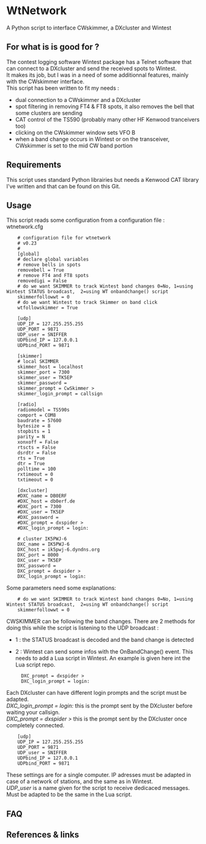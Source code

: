 # WtNetwork
A Python script to interface CWskimmer, a DXcluster and Wintest

## For what is is good for ?<br />
The contest logging software Wintest package has a Telnet software that can connect to a DXcluster and send the received spots to Wintest.<br />
It makes its job, but I was in a need of some additionnal features, mainly with the CWskimmer interface.<br />
This script has been written to fit my needs :<br />
- dual connection to a CWskimmer and a DXcluster<br />
- spot filtering in removing FT4 & FT8 spots, it also removes the bell that some clusters are sending<br />
- CAT control of the TS590 (probably many other HF Kenwood tranceivers too)<br />
- clicking on the CWskimmer window sets VFO B<br /> 
- when a band change occurs in Wintest or on the transceiver, CWskimmer is set to the mid CW band portion

## Requirements<br />
This script uses standard Python librairies but needs a Kenwood CAT library I've written and that can be found on this Git.

## Usage<br />
This script reads some configuration from a configuration file : wtnetwork.cfg

        # configuration file for wtnetwork
        # v0.23
        #
        [global]
        # declare global variables
        # remove bells in spots
        removebell = True
        # remove FT4 and FT8 spots
        removedigi = False
        # do we want SKIMMER to track Wintest band changes 0=No, 1=using Wintest STATUS broadcast,  2=using WT onbandchange() script
        skimmerfollowwt = 0
        # do we want Wintest to track Skimmer on band click
        wtfollowskimmer = True

        [udp]
        UDP_IP = 127.255.255.255
        UDP_PORT = 9871
        UDP_user = SNIFFER
        UDPbind_IP = 127.0.0.1
        UDPbind_PORT = 9871

        [skimmer]
        # local SKIMMER
        skimmer_host = localhost
        skimmer_port = 7300
        skimmer_user = TK5EP
        skimmer_password =
        skimmer_prompt = CwSkimmer >
        skimmer_login_prompt = callsign

        [radio]
        radiomodel = TS590s
        comport = COM8
        baudrate = 57600
        bytesize = 8
        stopbits = 1
        parity = N
        xonxoff = False
        rtscts = False
        dsrdtr = False
        rts = True
        dtr = True
        polltime = 100
        rxtimeout = 0
        txtimeout = 0

        [dxcluster]
        #DXC_name = DB0ERF
        #DXC_host = db0erf.de
        #DXC_port = 7300
        #DXC_user = TK5EP
        #DXC_password =
        #DXC_prompt = dxspider >
        #DXC_login_prompt = login:

        # cluster IK5PWJ-6
        DXC_name = IK5PWJ-6
        DXC_host = ik5pwj-6.dyndns.org
        DXC_port = 8000
        DXC_user = TK5EP
        DXC_password =
        DXC_prompt = dxspider >
        DXC_login_prompt = login:
        
Some parameters need some explanations:

        # do we want SKIMMER to track Wintest band changes 0=No, 1=using Wintest STATUS broadcast,  2=using WT onbandchange() script
        skimmerfollowwt = 0
        
CWSKIMMER can be following the band changes. There are 2 methods for doing this while the script is listening to the UDP broadcast :<br />
- 1 : the STATUS broadcast is decoded and the band change is detected
- 2 : Wintest can send some infos with the OnBandChange() event. This needs to add a Lua script in Wintest. An example is given here int the Lua script repo.

        DXC_prompt = dxspider >
        DXC_login_prompt = login:
    
Each DXcluster can have different login prompts and the script must be adapted.<br />
*DXC_login_prompt = login:*     this is the prompt sent by the DXcluster before waiting your callsign.<br />
*DXC_prompt = dxspider >*       this is the prompt sent by the DXcluster once completely connected.

        [udp]
        UDP_IP = 127.255.255.255
        UDP_PORT = 9871
        UDP_user = SNIFFER
        UDPbind_IP = 127.0.0.1
        UDPbind_PORT = 9871
        
These settings are for a single computer. IP adresses must be adapted in case of a network of stations, and the same as in Wintest.<br />
*UDP_user* is a name given for the script to receive dedicaced messages. Must be adapted to be the same in the Lua script.<br />

## FAQ

## References & links

